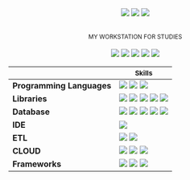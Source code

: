
<div align="center">
<img src="https://img.shields.io/badge/LinkedIn-000000?style=for-the-badge&logo=linkedin&logoColor=white"> 
<img src="https://img.shields.io/badge/Steam-000000?style=for-the-badge&logo=steam&logoColor=white">
<img src="https://img.shields.io/badge/Discord-000000?style=for-the-badge&logo=discord&logoColor=white">
</div>
<br>
<p align="center">
<sub>MY WORKSTATION FOR STUDIES</sub>
<br><br>
<img src="https://img.shields.io/badge/ThinkPad%20E14-E2231A?style=for-the-badge&logo=lenovo&logoColor=white#center">
<img src="https://img.shields.io/badge/AMD%20Ryzen_3_5300U-E2231A?style=for-the-badge&logo=amd&logoColor=white">
<img src="https://img.shields.io/badge/RAM%2016GB-E2231A?style=for-the-badge&&logoColor=white">
<img src="https://img.shields.io/badge/Windows-000000?style=for-the-badge&logo=windows&logoColor=white">
<img src="https://img.shields.io/badge/Ubuntu-000000?style=for-the-badge&logo=ubuntu&logoColor=white">
</p>

|           | <sup>Skills</sup>             |
|--------------------|----------|
|**Programming Languages**|<img src="https://img.shields.io/badge/Python-000000?style=for-the-badge&logo=python&logoColor=white"/> <img src="https://img.shields.io/badge/R-000000?style=for-the-badge&logo=r&logoColor=white"/> <img src="https://img.shields.io/badge/PLSQL-000000?style=for-the-badge&logo=oracle&logoColor=black"/>|
|**Libraries**|<img src="https://img.shields.io/badge/Numpy-000000?style=for-the-badge&logo=numpy&logoColor=white"> <img src="https://img.shields.io/badge/Pandas-000000?style=for-the-badge&logo=pandas&logoColor=white"/> <img src="https://img.shields.io/badge/Plotly-000000?style=for-the-badge&logo=plotly&logoColor=white"/> <img src="https://img.shields.io/badge/scikit_learn-000000?style=for-the-badge&logo=scikit-learn&logoColor=white"/> <img src="https://img.shields.io/badge/TensorFlow-000000?style=for-the-badge&logo=TensorFlow&logoColor=white"/>|
|**Database**|<img src="https://img.shields.io/badge/MySQL-000000?style=for-the-badge&logo=mysql&logoColor=white"/> <img src="https://img.shields.io/badge/Oracle-000000?style=for-the-badge&logo=Oracle&logoColor=white"/> <img src="https://img.shields.io/badge/PostgreSQL-000000?style=for-the-badge&logo=postgresql&logoColor=white"/> <img src="https://img.shields.io/badge/MongoDB-000000?style=for-the-badge&logo=mongodb&logoColor=white"/> <img src="https://img.shields.io/badge/Neo4j-000000?style=for-the-badge&logo=neo4j&logoColor=white"/>
|**IDE**|<img src="https://img.shields.io/badge/Visual_Studio_Code-000000?style=for-the-badge&logo=visual%20studio%20code&logoColor=white"/>|
|**ETL**|<img src="https://img.shields.io/badge/Databricks-000000?style=for-the-badge&logo=Databricks&logoColor=white"/> <img src="https://img.shields.io/badge/Talend-000000?style=for-the-badge&logo=Talend&logoColor=white">|
|**CLOUD**|<img src="https://img.shields.io/badge/Amazon_AWS-000000?style=for-the-badge&logo=amazonaws&logoColor=white"/> <img src="https://img.shields.io/badge/%20azure-000000?style=for-the-badge&logo=microsoft-azure&logoColor=white"/> <img src="https://img.shields.io/badge/Google_Cloud-000000?style=for-the-badge&logo=google-cloud&logoColor=white"/>|
|**Frameworks**|<img src="https://img.shields.io/badge/Apache_Kafka-000000?style=for-the-badge&logo=apache-kafka&logoColor=white"/> <img src="https://img.shields.io/badge/Apache_Spark-000000?style=for-the-badge&logo=apachespark&logoColor=white"/> <img src="https://img.shields.io/badge/Docker-000000?style=for-the-badge&logo=docker&logoColor=white"/>